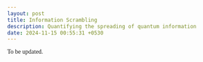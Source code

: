 ```yaml
---
layout: post
title: Information Scrambling
description: Quantifying the spreading of quantum information
date: 2024-11-15 00:55:31 +0530
---
```


<style>
.justified-text {
  font-family: 'EB Garamond', serif;
  text-align: justify;
}
</style>



<div class="justified-text">

To be updated. 


<!-- <p>Interactions in quantum systems can spread initially localized quantum information into the exponentially many degrees of freedom of the entire system. Central to understanding quantum scrambling is the concept of out-of-time-order correlators (OTOC). </p>

<p>Out-of-time-ordered correlators (OTOCs) allow us to measure the growth of operators. Consider two local operators, $W$ and $V$, in a one-dimensional spin chain. The idea is to study  the spread of $W(t) = e^{iHt} W e^{-iHt}$ using another operator $V$, which is a simple spin operator located at some distance $l$ from $W$. This can be done by looking at the expectation value of the squared commutator:
\begin{equation}\label{eq.otoc.definition}
	C(l,t) = \frac{1}{2}\left \langle [W(t),V]^\dagger [W(t),V]\right\rangle
\end{equation}
Initially, this value will be zero for well-separated operators, but it will become significantly different from zero once $W(t)$ has spread to the location of $V$. In the special case where $W$ and $V$ are Hermitian and unitary, the squared commutator can be written as $C(l,t) = 1 -  \text{Re}[\langle W(t) VW(t) V\rangle]$ with $F(t) = \langle W(t) V W(t) V\rangle$ showing explictly the out-of-time ordering nature of the operators.</p>


<p>Another quantitative measure of quantum scrambling --- Krylov complexity. Krylov complexity (K-complexity) is a measure of the delocalization of a local initial operator evolving under Heisenberg evolution with respect to the Hamiltonian. </p>


<p>In an isolated system, the evolution of any operator $\mathcal{O}_o$ under a time-independent Hamiltonian $H$ is described by the Heisenberg equation of motion,
\begin{equation}
\mathcal{O}(t) = e^{itH}\mathcal{O}_0 e^{-itH} = e^{i\mathcal{L}_ct} O_0 = \sum_{n=0}^\infty \frac{(it)^n}{n!}\mathcal{L}^n_c \mathcal{O}_0,
\end{equation}
where $\mathcal{L}_c$ is Hermitian Liouvillian superoperator given by $\mathcal{L}_c = [H,\,\bullet\, ]$. The operator $\mathcal{O}(t)$ can be expressed as a span of the nested commutators with the initial operator due to the repeated action of the Liouvillian. One constructs an orthonormal basis $\{|O_n)\}_{n=0}^{K-1}$ from this nested span of commutators, by choosing a certain scalar product $(\cdot|\cdot)$ on operator space. This orthogonal basis is known as the <i>Krylov basis</i> and is achieved with the Lanczos algorithm --- a three term recursive version of the Gram-Schmidt orthogonalization method.</p>

<p>Once, the orthonormal basis is established, we can write the expansion of the operator $\mathcal{O}(t)$ as
\begin{equation}
\mathcal{O}(t) = \sum_{n = 0}^{K-1} i^n \phi_n(t) |O_n)
\end{equation}
The amplitudes $\phi_n(t)$ evolve according to the recursion relation $\partial_t\phi_n(t) = b_{n-1}\phi_{n-1}(t) - b_n\phi_{n+1}(t)$ with the initial conditions $\phi_n(0)=\delta_{n,0}$. The Lanczos coefficients $b_n$ can be thought of as hopping amplitudes for the initial operator $\mathcal{O}_0$ localized at the initial site to explore the <i>Krylov chain</i>. The increase in support of operator away from the origin in Krylov chain reflects the growth of complexity as higher Krylov basis vectors are generated. To quantify this, one defines the average position of the operator in Krylov chain --- called the Krylov complexity as 
\begin{equation}
C(t) = (\mathcal{O}(t)|\mathcal{K}|\mathcal{O}(t)) = \sum_{n=0}^{K-1} n|\phi_n(t)|^2 
\end{equation}
where $\mathcal{K} = \sum_{n=0}^{K-1}n|O_n)(O_n|$ is position operator in the Krylov chain. </p>

<p>The growth of Krylov complexity obeys an upper bound given by,
\begin{equation}\label{eq:bound_isolated}
|\partial_t C(t)| \leq 2b_1 \Delta \mathcal{K},
\end{equation}
where the dispersion of the position operator $\mathcal{K}$ is defined as $(\Delta \mathcal{K})^2 =\langle \mathcal{K}^2\rangle -\langle \mathcal{K}\rangle ^2$. One can define a characteristic time scale $\tau_K = \Delta \mathcal{K}/|\partial_t C(t)$ to write an analogue of the Mandelstam-Tamm bound as $\tau_K b_1\geq 1/2$.
 </p>

<h3>Our contributions</h3>

<h4>K-complexity in open-quantum systems</h4>

<p>In open systems where the system interacts with an environment with weak coupling (Markovian bath), the dynamics of any operator is described by the Lindblad master equation
\begin{equation}
\mathcal{L}_o[\bullet] = [H,\bullet] - i\sum_k \left[L^\dagger_k\bullet L_k - \frac{1}{2}\{L^\dagger_k L_k,\bullet\}\right]
\end{equation}
where the operators $\{L_k\}$ are the Lindblad or the jump operators -- describes the nature of the interaction between the system and the environment. Since the Krylov basis $\{\mathcal{L}_o^n\mathcal{O}_0\}^{K-1}_{n=0}$ constructed from such a evolution in non-Hermitian, the usual Lanczos algorithm fails to orthonormalize them. Therefore, one resorts to alternatives such as Arnoldi or Bilanczos algorithms that are applicable to non-hermitian cases. In particular, the Bilanczos algorithm generates a bi-orthonormal basis $\{|p_n),|q_n)\}^{K-1}_{n=0}$ using the span $\{\mathcal{L}_o^n\mathcal{O}_0\}^{K-1}_{n=0}$ and $\{(\mathcal{L}_o)^\dagger \mathcal{O}_0\}^{K-1}_{n=0}$. These basis vectors obey the orthonormality relation $(q_m|p_n) = \delta_{mn}$. In such a basis, the non-Hermitian Lindbladian $\mathcal{L}_o$ can be written in a tridiagonal form 
\begin{align}\label{recurrence relations}
	c_{j+1} |p_{j+1}) &=\mathcal{L}_{o} |p_j) -a_j |p_j )  -b_{j} |p_{j-1})\,  \\
	b^*_{j+1} |q_{j+1}) &= \mathcal{L}_{o}^\dagger |q_j) - a^*_j |q_j) -c^*_{j} |q_{j-1})\,.
\end{align}
The bra and ket versions of the time-evolved operator $\mathcal{O}(t)$ can, therefore, be expanded as 
\begin{equation}\label{operator expansion}
	\begin{split}
|\mathcal{O}(t)\rangle &= \sum_n i^n \phi_n(t) |p_n ), \\ 
\langle \mathcal{O}(t)| &= \sum_n (-i)^n \psi^*_n (t) ( q_n|.
	\end{split}
\end{equation}
The amplitudes $\phi_n(t)$ and $\psi_n(t)$ evolve according to the recursion relation 
\begin{equation}
	\label{differential equation for coefficients}
	\begin{split}
		\dot{\phi}_n(t) &= ia_n \phi_n - b_{n+1}\phi_{n+1} + c_n \phi_{n-1} \\
		\dot{\psi}^*_n(t) &= -ia^*_n \psi^*_n - c^*_{n+1}\psi^*_{n+1} + b^*_n \psi^*_{n-1}
	\end{split}
\end{equation}
with the initial conditions $\phi_n(0) = \psi_n(0 ) = \delta_{n,0}$. In ref. we shows that in open-quantum systems, the coefficients $a_n,b_n$ and $c_n$ obeys $b_n = c_n = |b_n|$ and $a_n = i|a_n|$, therefore, in what follows, we assume this to be valid. With this, the recursion relation for the amplitudes becomes $\dot{\phi}_n(t) = -|a_n| \phi_n - |b_{n+1}|\phi_{n+1} + |b_n| \phi_{n-1}$ and $\psi_n(t) = \phi_n(t)$. Therefore, in open systems, in addition to hopping amplitude $b_n$, there exist additional on site potentials $-|a_n|$. The purely imaginary nature of these on-site potentials result in decay of K-complexity showing the loss of information to environment. The K-complexity in analogy to isolated system case can be treated as
\begin{equation}
C(t) = \sum_{n=0}^{K-1} n\psi_n^*(t) \phi_n(t) = \sum_{n=0}^{K-1} n|\phi_n(t)|^2\,.
\end{equation}
 and also define the complexity operator in using the bi-orthogonal basis $|p_n), |q_n)$ as, 
 \begin{equation}
     \label{eq:complexityoperator}
     \mathcal{K} = \sum_{n =1}^{K-1} n|p_n)(q_n|\,.
 \end{equation}
 The growth bound translates to 
 \begin{equation}\label{eq:dispersion_bound}
	\left|\partial_tP(t) \cdot C(t) - \partial_t C(t) \right|^2 \leq 4|b_1|^2 (P(t))^2  \langle (\Delta \tilde{\mathcal{K}}^\dagger)^2 \rangle 
\end{equation}
</p>

<h4>Non-local quantum systems</h4>
We study two types of non-local quantum systems --

The fast scrambling spin-1/2 Hamiltonian
\begin{equation}\label{eq:Ham_fast}
    \mathcal{H} = \mathcal{H}_\text{local} - \frac{\gamma}{\sqrt{N}} \sum_{i<j} \sigma^z_i \sigma^z_j,
\end{equation}
where $\sigma^z_i$ is the Pauli $z$ operator acting on site $i$ and $\mathcal{H}_\text{local}$ is Hamiltonian with only local interactions.

The one-dimensional transverse mixed field Ising model of $N$ spins with open boundary conditions 
\begin{equation}\label{eq:mixed_TFIM}
    \mathcal{H}_\alpha = -\sum_{i<j} J^\alpha_{ij} \sigma^z_i \sigma^z_j - g \sum_{i} \sigma^x_j- h \sum_{j} \sigma^{z}_{j}
\end{equation}
where $J^\alpha_{ij}$ is interaction strength between spins at position $i$ and $j$ which assume to follow powerlaw $1/\kappa \cdot J/|i-j|^\alpha$. Throughout our study, we take $J=1$, and $\kappa =1$.

<p><b>References</b></p>


Speed limits to the growth of Krylov complexity in open quantum systems <sup>&dagger;</sup><br>
<small> Aranya Bhattacharya, Pingal Pratyush Nath, <i>Himanshu Sahu</i> (Mar 06, 2024) <br>
Published in: Phys. Rev. D 109, L121902 (2024) &nbsp;  <a href="https://arxiv.org/abs/2403.03584" target="_blank" rel="noopener noreferrer">
<i class="ai ai-arxiv"></i></a> &nbsp;<a href="https://doi.org/10.1103/PhysRevD.109.L121902" target="_blank" rel="noopener noreferrer"><i class="ai ai-doi"></i></a><br>
</small>


On Krylov complexity in open systems: an approach via bi-Lanczos algorithm <sup>&dagger;</sup><br>
<small> Aranya Bhattacharya, Pratik Nandy, Pingal Pratyush Nath, <i>Himanshu Sahu</i> (Mar 7, 2023) <br>
Published in: JHEP 12 (2023) 066 &nbsp;  <a href="https://arxiv.org/abs/2303.04175" target="_blank" rel="noopener noreferrer">
<i class="ai ai-arxiv"></i></a> &nbsp;<a href="https://doi.org/10.1007/JHEP12(2023)066" target="_blank" rel="noopener noreferrer"><i class="ai ai-doi"></i></a><br>
</small>

Operator growth and Krylov construction in dissipative open quantum systems <sup>&dagger;</sup><br>
<small> Aranya Bhattacharya, Pratik Nandy, Pingal Pratyush Nath, <i>Himanshu Sahu</i> (Jul 12, 2022) <br>
Published in: J. High Energ. Phys. 2022, 81 (2022) &nbsp;  <a href="https://arxiv.org/abs/2207.05347" target="_blank" rel="noopener noreferrer">
<i class="ai ai-arxiv"></i></a> &nbsp;<a href="https://doi.org/10.1007/JHEP12(2022)081" target="_blank" rel="noopener noreferrer"><i class="ai ai-doi"></i></a><br>
</small>
 -->

</div>

